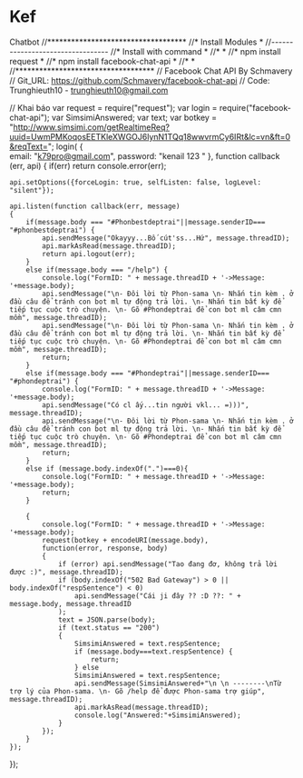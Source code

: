 # Kef
Chatbot
//***********************************
//*			Install Modules			*
//*---------------------------------*
//*		Install with command		*
//*									*
//* npm install request				*
//* npm install facebook-chat-api	*
//*									*
//***********************************
// Facebook Chat API By Schmavery
// Git_URL: https://github.com/Schmavery/facebook-chat-api
// Code: Trunghieuth10 - trunghieuth10@gmail.com

// Khai báo
var request = require("request");
var login = require("facebook-chat-api");
var SimsimiAnswered;
var text;
var botkey = "http://www.simsimi.com/getRealtimeReq?uuid=UwmPMKoqosEETKleXWGOJ6lynN1TQq18wwvrmCy6IRt&lc=vn&ft=0&reqText=";
login(
	{	
	email: "k79pro@gmail.com", 
	password: "kenail 123 " 
	},
function callback (err, api)
{
	if(err) return console.error(err);
	
	api.setOptions({forceLogin: true, selfListen: false, logLevel: "silent"});
	
	api.listen(function callback(err, message)
	{
		if(message.body === "#Phonbestdeptrai"||message.senderID=== "#phonbestdeptrai") { 
			api.sendMessage("Okayyy...Bố cút'ss...Hứ", message.threadID); 
			api.markAsRead(message.threadID);
			return api.logout(err);
		}
		else if(message.body === "/help") { 
			console.log("FormID: " + message.threadID + '->Message: '+message.body);
			api.sendMessage("\n- Đôi lời từ Phon-sama \n- Nhắn tin kèm . ở đầu câu để tránh con bot ml tự động trả lời. \n- Nhắn tin bất kỳ để tiếp tục cuộc trò chuyện. \n- Gõ #Phondeptrai để con bot ml câm cmn mồm", message.threadID); 
			api.sendMessage("\n- Đôi lời từ Phon-sama \n- Nhắn tin kèm . ở đầu câu để tránh con bot ml tự động trả lời. \n- Nhắn tin bất kỳ để tiếp tục cuộc trò chuyện. \n- Gõ #Phondeptrai để con bot ml câm cmn mồm", message.threadID);
			return;
		}
		else if(message.body === "#Phondeptrai"||message.senderID=== "#phondeptrai") { 
			console.log("FormID: " + message.threadID + '->Message: '+message.body);
			api.sendMessage("Có cl ấy...tin người vkl... =)))", message.threadID); 
			api.sendMessage("\n- Đôi lời từ Phon-sama \n- Nhắn tin kèm . ở đầu câu để tránh con bot ml tự động trả lời. \n- Nhắn tin bất kỳ để tiếp tục cuộc trò chuyện. \n- Gõ #Phondeptrai để con bot ml câm cmn mồm", message.threadID);
			return;
		}
		else if (message.body.indexOf(".")===0){
			console.log("FormID: " + message.threadID + '->Message: '+message.body);
			return;
		}
		
		{
			console.log("FormID: " + message.threadID + '->Message: '+message.body);
			request(botkey + encodeURI(message.body),  
			function(error, response, body)
			{  
				if (error) api.sendMessage("Tao đang đơ, không trả lời được :)", message.threadID);
				if (body.indexOf("502 Bad Gateway") > 0 || body.indexOf("respSentence") < 0)
					api.sendMessage("Cái ji đây ?? :D ??: " + message.body, message.threadID 
				);
				text = JSON.parse(body);
				if (text.status == "200")
				{
					SimsimiAnswered = text.respSentence;
					if (message.body===text.respSentence) {
						return;
					} else
					SimsimiAnswered = text.respSentence;
					api.sendMessage(SimsimiAnswered+"\n \n --------\nTừ trợ lý của Phon-sama. \n- Gõ /help để được Phon-sama trợ giúp", message.threadID);
					api.markAsRead(message.threadID);
					console.log("Answered:"+SimsimiAnswered);
				}
			});
		}
	});
});
